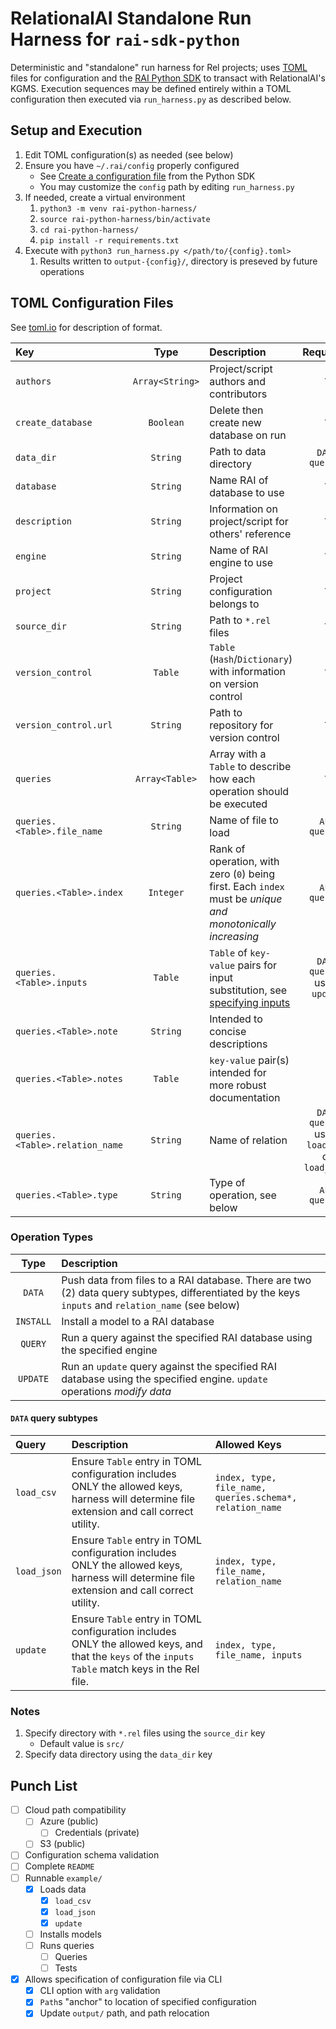 # RelationalAI Standalone Run Harness for `rai-sdk-python`
Deterministic and "standalone" run harness for Rel projects; uses [TOML][tomlio] files for configuration and the [RAI Python SDK][raisdkpython] to transact with RelationalAI's KGMS. Execution sequences may be defined entirely within a TOML configuration then executed via `run_harness.py` as described below.

## Setup and Execution
1. Edit TOML configuration(s) as needed (see below)
1. Ensure you have `~/.rai/config` properly configured
   - See [Create a configuration file](https://github.com/relationalai/rai-sdk-python#create-a-configuration-file) from the Python SDK
   - You may customize the `config` path by editing `run_harness.py`
1. If needed, create a virtual environment
   1. `python3 -m venv rai-python-harness/`
   1. `source rai-python-harness/bin/activate`
   1. `cd rai-python-harness/`
   1. `pip install -r requirements.txt`
1. Execute with `python3 run_harness.py </path/to/{config}.toml>`
   1. Results written to `output-{config}/`, directory is preseved by future operations
   
## TOML Configuration Files
See [toml.io][tomlio] for description of format.

| Key                             | Type            | Description                                                                                                | Required?                                      |
|:--------------------------------|:---------------:|:-----------------------------------------------------------------------------------------------------------|:----------------------------------------------:|
| `authors`                       | `Array<String>` | Project/script authors and contributors                                                                    | `Y`                                            |
| `create_database`               | `Boolean`       | Delete then create new database on run                                                                     | `Y`                                            |
| `data_dir`                      | `String`        | Path to data directory                                                                                     | `DATA queries`                                 |
| `database`                      | `String`        | Name RAI of database to use                                                                                | `Y`                                            |
| `description`                   | `String`        | Information on project/script for others' reference                                                        | `Y`                                            |
| `engine`                        | `String`        | Name of RAI engine to use                                                                                  | `Y`                                            |
| `project`                       | `String`        | Project configuration belongs to                                                                           | `Y`                                            |
| `source_dir`                    | `String`        | Path to `*.rel` files                                                                                      | `Y`                                            |
| `version_control`               | `Table`         | `Table` (`Hash`/`Dictionary`) with information on version control                                          | `Y`                                            |
| `version_control.url`           | `String`        | Path to repository for version control                                                                     | `Y`                                            |
| `queries`                       | `Array<Table>`  | Array with a `Table` to describe how each operation should be executed                                     | `Y`                                            |
| `queries.<Table>.file_name`     | `String`        | Name of file to load                                                                                       | `ALL queries`                                  |
| `queries.<Table>.index`         | `Integer`       | Rank of operation, with zero (`0`) being first. Each `index` must be _unique and monotonically increasing_ | `ALL queries`                                  |
| `queries.<Table>.inputs`        | `Table`         | `Table` of `key-value` pairs for input substitution, see [specifying inputs][raiinputs]                    | `DATA queries` using `update`                  |
| `queries.<Table>.note`          | `String`        | Intended to concise descriptions                                                                           |                                                |
| `queries.<Table>.notes`         | `Table`         | `key-value` pair(s) intended for more robust documentation                                                 |                                                |
| `queries.<Table>.relation_name` | `String`        | Name of relation                                                                                           | `DATA queries` using `load_csv` or `load_json` |
| `queries.<Table>.type`          | `String`        | Type of operation, see below                                                                               | `ALL queries`                                  |

### Operation Types
| Type      | Description                                                                                                                                        |
|:---------:|:---------------------------------------------------------------------------------------------------------------------------------------------------|
| `DATA`    | Push data from files to a RAI database. There are two (2) data query subtypes, differentiated by the keys `inputs` and `relation_name` (see below) |
| `INSTALL` | Install a model to a RAI database                                                                                                                  |
| `QUERY`   | Run a query against the specified RAI database using the specified engine                                                                          |
| `UPDATE`  | Run an `update` query against the specified RAI database using the specified engine. `update` operations _modify data_                             |

#### `DATA` query subtypes
| Query       | Description                                                                                                                                        | Allowed Keys                                             |
|:------------|:---------------------------------------------------------------------------------------------------------------------------------------------------|:---------------------------------------------------------|
| `load_csv`  | Ensure `Table` entry in TOML configuration includes ONLY the allowed keys, harness will determine file extension and call correct utility.         | `index, type, file_name, queries.schema*, relation_name` |
| `load_json` | Ensure `Table` entry in TOML configuration includes ONLY the allowed keys, harness will determine file extension and call correct utility.         | `index, type, file_name, relation_name`                  |
| `update`    | Ensure `Table` entry in TOML configuration includes ONLY the allowed keys, and that the `keys` of the `inputs` `Table` match keys in the Rel file. | `index, type, file_name, inputs`                         |

### Notes
1. Specify directory with `*.rel` files using the `source_dir` key
   - Default value is `src/`
1. Specify data directory using the `data_dir` key

## Punch List
- [ ] Cloud path compatibility
  - [ ] Azure (public)
    - [ ] Credentials (private)
  - [ ] S3 (public)
- [ ] Configuration schema validation
- [ ] Complete `README`
- [ ] Runnable `example/`
  - [x] Loads data
    - [x] `load_csv`
    - [x] `load_json`
    - [x] `update`
  - [ ] Installs models
  - [ ] Runs queries
    - [ ] Queries
    - [ ] Tests
- [x] Allows specification of configuration file via CLI
  - [x] CLI option with `arg` validation
  - [x] `Path`s "anchor" to location of specified configuration
  - [x] Update `output/` path, and path relocation

[raiinputs]: https://docs.relational.ai/rkgms/sdk/python-sdk#specifying-inputs
[raisdkpython]: https://github.com/RelationalAI/rai-sdk-python
[tomlio]: https://toml.io/
